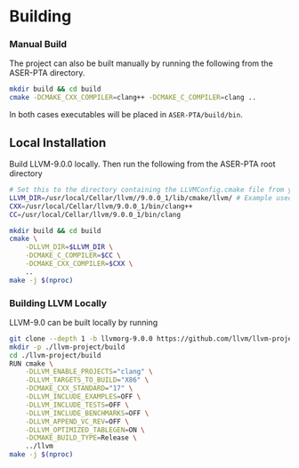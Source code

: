 # Building

### Manual Build
The project can also be built manually by running the following from the ASER-PTA directory.

```bash
mkdir build && cd build
cmake -DCMAKE_CXX_COMPILER=clang++ -DCMAKE_C_COMPILER=clang ..
```

In both cases executables will be placed in `ASER-PTA/build/bin`.


## Local Installation

Build LLVM-9.0.0 locally. Then run the following from the ASER-PTA root directory

```bash
# Set this to the directory containing the LLVMConfig.cmake file from your local LLVM-9.0 install
LLVM_DIR=/usr/local/Cellar/llvm//9.0.0_1/lib/cmake/llvm/ # Example used homebrew to install llvm
CXX=/usr/local/Cellar/llvm/9.0.0_1/bin/clang++
CC=/usr/local/Cellar/llvm/9.0.0_1/bin/clang

mkdir build && cd build
cmake \
    -DLLVM_DIR=$LLVM_DIR \
    -DCMAKE_C_COMPILER=$CC \
    -DCMAKE_CXX_COMPILER=$CXX \
    ..
make -j $(nproc)
```

### Building LLVM Locally

LLVM-9.0 can be built locally by running

```bash
git clone --depth 1 -b llvmorg-9.0.0 https://github.com/llvm/llvm-project.git
mkdir -p ./llvm-project/build
cd ./llvm-project/build
RUN cmake \
    -DLLVM_ENABLE_PROJECTS="clang" \
    -DLLVM_TARGETS_TO_BUILD="X86" \
    -DCMAKE_CXX_STANDARD="17" \
    -DLLVM_INCLUDE_EXAMPLES=OFF \
    -DLLVM_INCLUDE_TESTS=OFF \
    -DLLVM_INCLUDE_BENCHMARKS=OFF \
    -DLLVM_APPEND_VC_REV=OFF \
    -DLLVM_OPTIMIZED_TABLEGEN=ON \
    -DCMAKE_BUILD_TYPE=Release \
    ../llvm
make -j $(nproc)
```
